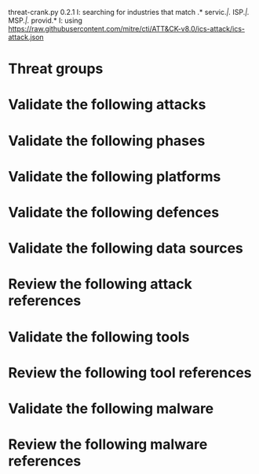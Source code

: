 threat-crank.py 0.2.1
I: searching for industries that match .* servic.*|.* ISP.*|.* MSP.*|.* provid.*
I: using https://raw.githubusercontent.com/mitre/cti/ATT&CK-v8.0/ics-attack/ics-attack.json
# Threat groups


# Validate the following attacks


# Validate the following phases


# Validate the following platforms


# Validate the following defences


# Validate the following data sources


# Review the following attack references


# Validate the following tools


# Review the following tool references


# Validate the following malware


# Review the following malware references


